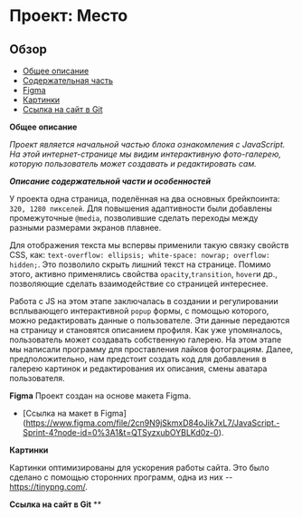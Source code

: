 # Проект: Место

## Обзор
* [Общее описание](#intro-part)
* [Содержательная часть](#semantic-part)
* [Figma](#figma_link-part)
* [Картинки](#pics-part)
* [Ссылка на сайт в Git](#site_link-part)

<a id="intro-part">**Общее описание**</a>

*Проект является начальной частью блока ознакомления с JavaScript. На этой интернет-странице мы видим интерактивную фото-галерею, которую пользователь может создавать и редактировать сам.*

<a id="semantic-part">***Описание содержательной части и особенностей***</a>

У проекта одна страница, поделённая на два основных брейкпоинта: `320, 1280 пикселей`. Для повышения адаптивности были добавлены промежуточные `@media`, позволившие сделать переходы между разными размерами экранов плавнее. 

Для отображения текста мы вспервы применили такую связку свойств CSS, как: `text-overflow: ellipsis; white-space: nowrap; overflow: hidden;`. Это позволило скрыть лишний текст на странице. Помимо этого, активно применялись свойства `opacity`,`transition`, `hover`и др., позволяющие сделать взаимодействие со страницей интереснее.

Работа с JS на этом этапе заключалась в создании и регулировании всплывающего интерактивной `popup` формы, с помощью которого, можно редактировать данные о пользователе. Эти данные передаются на страницу и становятся описанием профиля.
Как уже упомяналось, пользователь может создавать собственную галерею. На этом этапе мы написали программу для проставления лайков фотограциям. Далее, предположительно, нам предстоит создать код для добавления в галерею картинок и редактирования их описания, смены аватара пользователя.

<a id="figma_link-part">**Figma**</a>
Проект создан на основе макета Figma.
* [Ссылка на макет в Figma] (https://www.figma.com/file/2cn9N9jSkmxD84oJik7xL7/JavaScript.-Sprint-4?node-id=0%3A1&t=QTSyzxubOYBLKd0z-0).

<a id="pics-part">**Картинки**</a>

Картинки оптимизированы для ускорения работы сайта. Это было сделано с помощью сторонних программ, одна из них -- https://tinypng.com/. 

<a id="site_link-part">**Ссылка на сайт в Git**</a>
**
